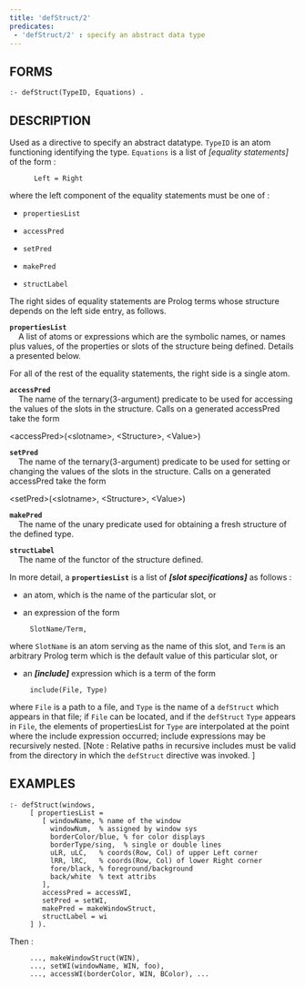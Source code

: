 ```yaml
---
title: 'defStruct/2'
predicates:
 - 'defStruct/2' : specify an abstract data type
---
```


## FORMS
```
:- defStruct(TypeID, Equations) .
```
## DESCRIPTION

Used as a directive to specify an abstract datatype.  `TypeID` is an atom functioning identifying the type.  `Equations` is a list of _[equality statements]_ of the form :
```
      Left = Right
```
where the left component of the equality statements must be one of :

- `propertiesList`

- `accessPred`

- `setPred`

- `makePred`

- `structLabel`

The right sides of equality statements are Prolog terms whose structure depends on the left side entry, as follows.

**`propertiesList`**
<br>&nbsp;&nbsp;&nbsp;&nbsp;A list of atoms or expressions which are the symbolic names, or names plus values, of the properties or slots of the structure being defined. Details a presented below.

For all of the rest of the equality statements, the right side is a single atom.

**`accessPred`**
<br>&nbsp;&nbsp;&nbsp;&nbsp;The name of the ternary(3-argument) predicate to be used for accessing the values of the slots in the structure. Calls on a generated accessPred take the form

&lt;accessPred&gt;(&lt;slotname&gt;, &lt;Structure&gt;, &lt;Value&gt;)

**`setPred`**
<br>&nbsp;&nbsp;&nbsp;&nbsp;The name of the ternary(3-argument) predicate to be used for setting or changing the values of the slots in the structure. Calls on a generated accessPred take the form

&lt;setPred&gt;(&lt;slotname&gt;, &lt;Structure&gt;, &lt;Value&gt;)

**`makePred`**
<br>&nbsp;&nbsp;&nbsp;&nbsp;The name of the unary predicate used for obtaining a fresh structure of the defined type.

**`structLabel`**
<br>&nbsp;&nbsp;&nbsp;&nbsp;The name of the functor of the structure defined.

In more detail, a **`propertiesList`** is a list of **_[slot  specifications]_** as follows :

- an atom, which is the name of the particular slot, or

- an expression of the form
```
     SlotName/Term,
```
where `SlotName` is an atom serving as the name of this slot, and `Term` is an arbitrary Prolog term which is the default value of this particular slot, or

- an
**_[include]_**
expression which is a term of the form
```
     include(File, Type)
```
where `File` is a path to a file, and `Type` is the name of a `defStruct` which appears in that file; if `File` can be located, and if the `defStruct` `Type` appears in `File`, the elements of propertiesList for `Type` are interpolated at the point where the include expression occurred; include expressions may be recursively nested. [Note : Relative paths in recursive includes must be valid from the directory in which the `defStruct` directive was invoked. ]

## EXAMPLES
```
:- defStruct(windows,
     [ propertiesList =
        [ windowName, % name of the window
          windowNum,  % assigned by window sys
          borderColor/blue, % for color displays
          borderType/sing,  % single or double lines
          uLR, uLC,   % coords(Row, Col) of upper Left corner
          lRR, lRC,   % coords(Row, Col) of lower Right corner
          fore/black, % foreground/background
          back/white  % text attribs
        ],
        accessPred = accessWI,
        setPred = setWI,
        makePred = makeWindowStruct,
        structLabel = wi
     ] ).
```
Then :
```
     ..., makeWindowStruct(WIN),
     ..., setWI(windowName, WIN, foo),
     ..., accessWI(borderColor, WIN, BColor), ...
```


